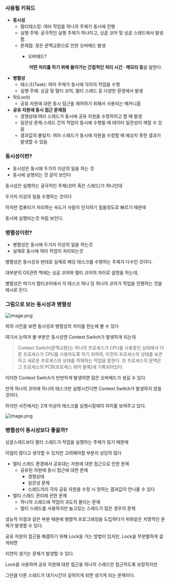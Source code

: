 
### 사용될 키워드

- **동시성**
    - 멀티태스킹: 여러 작업을 하나의 주체가 동시에 진행
    - 실행 주체: 궁극적인 실행 주체가 하나이고, 싱글 코어 및 싱글 스레드에서 발생함.
    - 문제점: 잦은 문맥교환으로 인한 오버헤드 발생
        - 오버헤드?
            
             **어떤 처리를 하기 위해 들어가는 간접적인 처리 시간 · 메모리 등**을 말한다.
- **병렬성**
    - 태스크(Task): 여러 주체가 동시에 각자의 작업을 수행
    - 실행 주체: 싱글 및 멀티 코어, 멀티 스레드 등 다양한 환경에서 발생
- 락(Lock)
    - 공유 자원에 대한 동시 접근을 제어하기 위해서 사용되는 메커니즘
- **공유 자원에 동시 접근 문제점**
    - 경쟁상태:여러 스레드가 동시에 공유 자원을 수정하려고 할 때 발생
    - 일관성 문제:스레드 간의 작업이 동시에 수행될 때 데이터 일관성이 깨질 수 있음
    - 결과값의 불일치: 여러 스레드가 동시에 자원을 수정할 때 예상치 못한 결과가 발생할 수 있음

### 동시성이란?

- 동시성은 동시에 두가지 이상의 일을 하는 것
- 동시에 실행되는 것 같이 보인다

동시성은 실행하는 궁극적인 주체(코어 혹은 스레드)가 하나인데

두가지 이상의 일을 수행하는 것이다

하지만 컴퓨터가 처리하는 속도가 사람이 인지하기 힘들정도로 빠르기 때문에

동시에 실행되는것 처럼 보인다.

### 병렬성이란?

- 병렬성은 동시에 두가지 이상의 일을 하는것
- 실제로 동시에 여러 작업이 처리되는것

병렬성은 동시성과 반대로 실제로 해당 태스크를 수행하는 주체가 다수인 것이다.

대부분의 OS관련 책에는 싱글 코어와 멀티 코어의 차이로 설명을 하는데,

병렬성은 여기서 멀티코어에서 각 태스크 하나 당 하나의 코어가 작업을 진행하는 것을 에시로 든다.

### 그림으로 보는 동시성과 병렬성

![image.png](image%208.png)

위의 사진을 보면 동시성과 병렬성의 차이를 한눈에 볼 수 있다

여기서 눈여겨 볼 부분은 동시성엔 Context Switch가 발생하게 되는데

> Context Switch(문맥교환)는 하나의 프로세스가 CPU를 사용중인 상태에서 
다른 프로세스가 CPU를 사용하도록 하기 위하여, 이전의 프로세스의 상태를 보관하고
새로운 프로세스의 상태를 적재하는 작업을 말한다.
한 프로세스의 문맥은 그 프로세스의 PCB(프로세스 제어 블록)에 기록되어있다.
> 

이러한 Context Switch가 빈번하게 발생하면 많은 오버헤드가 생길 수 있다

만약 하나의 코어에 하나의 태스크만 실행시킨다면 Context Switch가 발생하지 않을 것이다.

하지만 사진에서는 2개 이상의 태스크를 실행시킬때의 차이를 보여주고 있다.

![image.png](image%209.png)

### 병렬성이 동시성보다 좋을까?

싱글스레드보다 멀티 스레드가 작업을 실행하는 주체가 많기 때문에

이점이 많다고 생각할 수 있지만 고려해야할 부분이 상당히 많다

- 멀티 스레드 환경에서 공유대는 자원에 대한 접근으로 인한 문제
    - 공유된 자원에 동시 접근에 대한 문제
        - 경쟁상태
        - 일관성 문제
        - 스레드끼리 각자 공유 자원을 수정 시 원하는 결과값이 안나올 수 있다
- 멀티 스레드 관리에 관한 문제
    - 하나의 스레드에 작업이 과도히 몰리는 문제
    - 멀티 스레드를 사용하지만 놀고있는 스레드가 많은 경우의 문제

성능적 이점과 같은 부분 때문에 병렬적 프로그래밍을  도입하다가 위와같은 치명적인 문제가 발생할 수 있다.

공유 자원의 접근을 해결하기 위해 Lock을 거는 방법이 있지만, Lock을 무분별하게 걸게되면 

지연이 생기는 문제가 발생할 수 있다.

Lock을 사용하여 공유 자원에 대한 접근을 하나의 스레드만 접근하도록 보장하지만

그만큼 다른 스레드가 대기시간이 길어지게 되면 생기게 되는 문제이다.